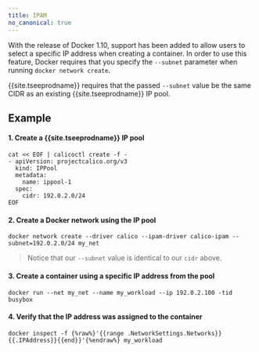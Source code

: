 ```yaml
---
title: IPAM
no_canonical: true
---
```


With the release of Docker 1.10, support has been added to allow users to
select a specific IP address when creating a container.  In order to use
this feature, Docker requires that you specify the `--subnet` parameter when running
`docker network create`.

{{site.tseeprodname}} requires that the passed `--subnet` value be the same CIDR as an existing
{{site.tseeprodname}} IP pool.  

## Example

#### 1. Create a {{site.tseeprodname}} IP pool

```
cat << EOF | calicoctl create -f -
- apiVersion: projectcalico.org/v3
  kind: IPPool
  metadata:
    name: ippool-1
  spec:
    cidr: 192.0.2.0/24
EOF
```

#### 2. Create a Docker network using the IP pool

```
docker network create --driver calico --ipam-driver calico-ipam --subnet=192.0.2.0/24 my_net
```

>Notice that our `--subnet` value is identical to our `cidr` above.

#### 3. Create a container using a specific IP address from the pool

```
docker run --net my_net --name my_workload --ip 192.0.2.100 -tid busybox
```

#### 4. Verify that the IP address was assigned to the container

```
docker inspect -f {%raw%}'{{range .NetworkSettings.Networks}}{{.IPAddress}}{{end}}'{%endraw%} my_workload
```
